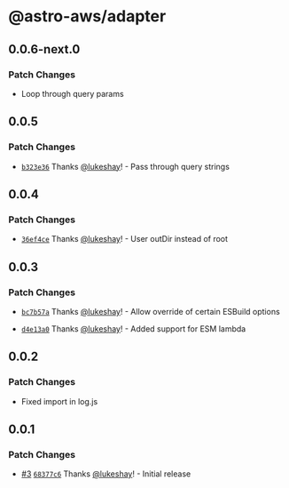 # @astro-aws/adapter

## 0.0.6-next.0

### Patch Changes

- Loop through query params

## 0.0.5

### Patch Changes

- [`b323e36`](https://github.com/lukeshay/astro-aws/commit/b323e366601f101a45f84e1a3a41179b4e393655) Thanks [@lukeshay](https://github.com/lukeshay)! - Pass through query strings

## 0.0.4

### Patch Changes

- [`36ef4ce`](https://github.com/lukeshay/astro-aws/commit/36ef4ce54a834509c53f2ba5f768c66e974d21a4) Thanks [@lukeshay](https://github.com/lukeshay)! - User outDir instead of root

## 0.0.3

### Patch Changes

- [`bc7b57a`](https://github.com/lukeshay/astro-aws/commit/bc7b57a3539e638ecb43ebbfdeee877092db6b81) Thanks [@lukeshay](https://github.com/lukeshay)! - Allow override of certain ESBuild options

- [`d4e13a0`](https://github.com/lukeshay/astro-aws/commit/d4e13a060f30702d50e3cd2d3d076549b6aa4da9) Thanks [@lukeshay](https://github.com/lukeshay)! - Added support for ESM lambda

## 0.0.2

### Patch Changes

- Fixed import in log.js

## 0.0.1

### Patch Changes

- [#3](https://github.com/lukeshay/astro-aws/pull/3) [`68377c6`](https://github.com/lukeshay/astro-aws/commit/68377c6e2d5b3cf6fe53f706421d95161aba91f7) Thanks [@lukeshay](https://github.com/lukeshay)! - Initial release
